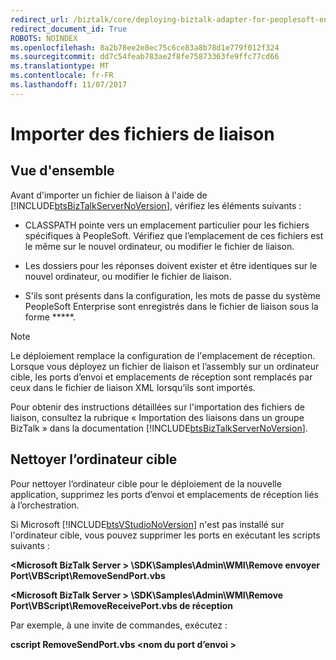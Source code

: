 ```yaml
---
redirect_url: /biztalk/core/deploying-biztalk-adapter-for-peoplesoft-enterprise/
redirect_document_id: True
ROBOTS: NOINDEX
ms.openlocfilehash: 8a2b78ee2e8ec75c6ce83a8b78d1e779f012f324
ms.sourcegitcommit: dd7c54feab783ae2f8fe75873363fe9ffc77cd66
ms.translationtype: MT
ms.contentlocale: fr-FR
ms.lasthandoff: 11/07/2017
---
```

# <a name="import-binding-files"></a>Importer des fichiers de liaison

## <a name="overview"></a>Vue d'ensemble
Avant d'importer un fichier de liaison à l'aide de [!INCLUDE[btsBizTalkServerNoVersion](../includes/btsbiztalkservernoversion-md.md)], vérifiez les éléments suivants :  
  
-   CLASSPATH pointe vers un emplacement particulier pour les fichiers spécifiques à PeopleSoft. Vérifiez que l’emplacement de ces fichiers est le même sur le nouvel ordinateur, ou modifier le fichier de liaison.  
  
-   Les dossiers pour les réponses doivent exister et être identiques sur le nouvel ordinateur, ou modifier le fichier de liaison.  
  
-   S'ils sont présents dans la configuration, les mots de passe du système PeopleSoft Enterprise sont enregistrés dans le fichier de liaison sous la forme *****. 
  
> [!NOTE]
>  Le déploiement remplace la configuration de l'emplacement de réception. Lorsque vous déployez un fichier de liaison et l’assembly sur un ordinateur cible, les ports d’envoi et emplacements de réception sont remplacés par ceux dans le fichier de liaison XML lorsqu’ils sont importés.  
  
 Pour obtenir des instructions détaillées sur l'importation des fichiers de liaison, consultez la rubrique « Importation des liaisons dans un groupe BizTalk » dans la documentation [!INCLUDE[btsBizTalkServerNoVersion](../includes/btsbiztalkservernoversion-md.md)].  
  
## <a name="clean-the-target-computer"></a>Nettoyer l’ordinateur cible  
Pour nettoyer l’ordinateur cible pour le déploiement de la nouvelle application, supprimez les ports d’envoi et emplacements de réception liés à l’orchestration.  
  
Si Microsoft [!INCLUDE[btsVStudioNoVersion](../includes/btsvstudionoversion-md.md)] n'est pas installé sur l'ordinateur cible, vous pouvez supprimer les ports en exécutant les scripts suivants :  
  
**\<Microsoft BizTalk Server > \SDK\Samples\Admin\WMI\Remove envoyer Port\VBScript\RemoveSendPort.vbs**  
  
**\<Microsoft BizTalk Server > \SDK\Samples\Admin\WMI\Remove Port\VBScript\RemoveReceivePort.vbs de réception**  
  
Par exemple, à une invite de commandes, exécutez :  
  
**cscript RemoveSendPort.vbs \<nom du port d’envoi >**  
  

